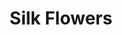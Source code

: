 ---
layout: prop
title: Silk Flowers
categories: set-dressing
images: ["assets/set-dressing/silk-flowers/Silk flowers.JPG"]
desc: null
---